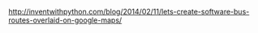 http://inventwithpython.com/blog/2014/02/11/lets-create-software-bus-routes-overlaid-on-google-maps/
